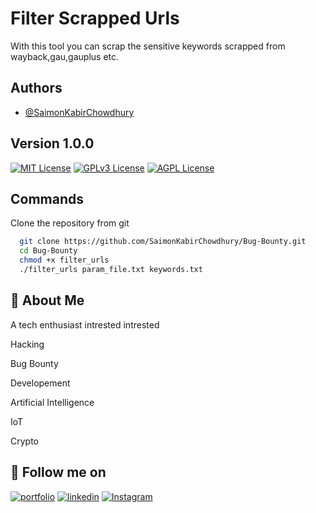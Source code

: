 
# Filter Scrapped Urls

With this tool you can scrap the sensitive keywords scrapped from wayback,gau,gauplus etc.

## Authors

- [@SaimonKabirChowdhury](https://www.github.com/SaimonKabirChowdhury)



## Version 1.0.0



[![MIT License](https://img.shields.io/badge/License-MIT-green.svg)](https://choosealicense.com/licenses/mit/)
[![GPLv3 License](https://img.shields.io/badge/License-GPL%20v3-yellow.svg)](https://opensource.org/licenses/)
[![AGPL License](https://img.shields.io/badge/license-AGPL-blue.svg)](http://www.gnu.org/licenses/agpl-3.0)


## Commands 

Clone the repository from git 

```bash
  git clone https://github.com/SaimonKabirChowdhury/Bug-Bounty.git
  cd Bug-Bounty
  chmod +x filter_urls
  ./filter_urls param_file.txt keywords.txt
```
    
## 🚀 About Me
A tech enthusiast intrested intrested

Hacking

Bug Bounty

Developement

Artificial Intelligence

IoT 

Crypto




## 🔗 Follow me on
[![portfolio](https://img.shields.io/badge/my_portfolio-000?style=for-the-badge&logo=ko-fi&logoColor=white)](https://saimonk.htechltd.com)
[![linkedin](https://img.shields.io/badge/linkedin-0A66C2?style=for-the-badge&logo=linkedin&logoColor=white)](https://www.linkedin.com/in/saimonk/)
[![Instagram](https://img.shields.io/badge/instagram-1DA1F2?style=for-the-badge&logo=instagram&logoColor=black)](https://www.linkedin.com/in/saimonk/)

